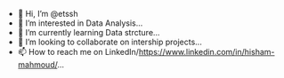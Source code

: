 - 👋 Hi, I’m @etssh
- 👀 I’m interested in Data Analysis...
- 🌱 I’m currently learning Data strcture...
- 💞️ I’m looking to collaborate on intership projects...
- 📫 How to reach me on LinkedIn/https://www.linkedin.com/in/hisham-mahmoud/...

<!---
etssh/etssh is a ✨ special ✨ repository because its `README.md` (this file) appears on your GitHub profile.
You can click the Preview link to take a look at your changes.
--->
